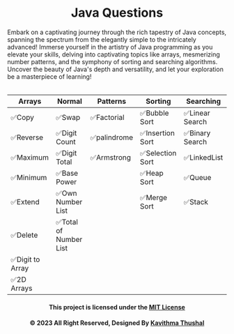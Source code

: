 <div align="center">

# Java Questions

</div>
Embark on a captivating journey through the rich tapestry of Java concepts, spanning the spectrum from the elegantly
simple to the intricately advanced! Immerse yourself in the artistry of Java programming as you elevate your skills,
delving into captivating topics like arrays, mesmerizing number patterns, and the symphony of sorting and searching
algorithms. Uncover the beauty of Java's depth and versatility, and let your exploration be a masterpiece of learning!
<br/><br/>

<div align="center">

| Arrays          | Normal                | Patterns    | Sorting         | Searching      |
|-----------------|-----------------------|-------------|-----------------|----------------|
| ✅Copy           | ✅Swap                 | ✅Factorial  | ✅Bubble Sort    | ✅Linear Search |
| ✅Reverse        | ✅Digit Count          | ✅palindrome | ✅Insertion Sort | ✅Binary Search |
| ✅Maximum        | ✅Digit Total          | ✅Armstrong  | ✅Selection Sort | ✅LinkedList    |
| ✅Minimum        | ✅Base Power           |             | ✅Heap Sort      | ✅Queue         |
| ✅Extend         | ✅Own Number List      |             | ✅Merge Sort     | ✅Stack         |
| ✅Delete         | ✅Total of Number List |             |                 |                |
| ✅Digit to Array |                       |             |                 |                |
| ✅2D Arrays      |                       |             |                 |                |

</div>

<div align="center">

#### This project is licensed under the [MIT License](LICENSE)

#### © 2023 All Right Reserved, Designed By [Kavithma Thushal](https://github.com/Thushal2001)

</div>
